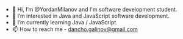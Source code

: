 - 👋 Hi, I’m @YordanMilanov and I'm software development student.
- 👀 I’m interested in Java and JavaScript software development.
- 🌱 I’m currently learning Java / JavaScript.
- 📫 How to reach me - dancho.galinov@gmail.com

<!---
YordanMilanov/YordanMilanov is a ✨ special ✨ repository because its `README.md` (this file) appears on your GitHub profile.
You can click the Preview link to take a look at your changes.
--->
